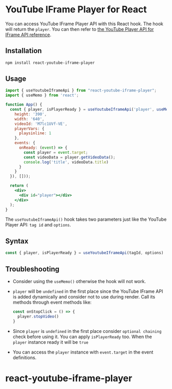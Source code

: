 # YouTube IFrame Player for React

You can access YouTube IFrame Player API with this React hook. The hook will return the `player`. You can then refer to [the YouTube Player API for IFrame API reference](https://developers.google.com/youtube/iframe_api_reference).

## Installation

```bash
npm install react-youtube-iframe-player
```

## Usage

```jsx
import { useYoutubeIframeApi } from "react-youtube-iframe-player";
import { useMemo } from 'react';

function App() {
  const { player, isPlayerReady } = useYoutubeIframeApi('player', useMemo(() => ({
    height: '390',
    width: '640',
    videoId: 'M7lc1UVf-VE',
    playerVars: {
      playsinline: 1
    },
    events: {
      onReady: (event) => {
        const player = event.target;
        const videoData = player.getVideoData();
        console.log('title', videoData.title)
      }
    }
  }), []));

  return (
    <div>
      <div id="player"></div>
    </div>
  );
}
```

The `useYoutubeIframeApi()` hook takes two parameters just like the YouTube Player API: `tag id` and `options`.


## Syntax
```js
const { player, isPlayerReady } = useYoutubeIframeApi(tagId, options)
```

## Troubleshooting

* Consider using the `useMemo()` otherwise the hook will not work.
* `player` will be `undefined` in the first place since the YouTube IFrame API is added dynamically and consider not to use during render. Call its methods through event methods like:

  ```js
  const onStopClick = () => {
    player.stopVideo()
  }
  ```

* Since `player` is `undefined` in the first place consider `optional chaining` check before using it. You can apply `isPlayerReady` too. When the `player` instance ready it will be `true`
* You can access the `player` instance with `event.target` in the event definitions.

# react-youtube-iframe-player
